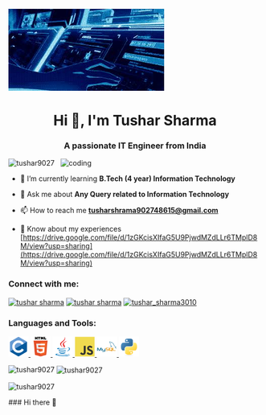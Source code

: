 ![logo](https://github.com/Tushar9027/Tushar9027/blob/main/images%20gif.jpeg)
<h1 align="center">Hi 👋, I'm Tushar Sharma</h1>
<h3 align="center">A passionate IT Engineer from India</h3>
<img align="right" alt="coding" width="400" src="https://cdn.vox-cdn.com/thumbor/0AnrHamN46EqpzPyunj8SMSjYD8=/0x0:480x270/1400x933/filters:focal(202x97:278x173):no_upscale()/cdn.vox-cdn.com/uploads/chorus_image/image/72170232/lofiboygif.6.gif">
<p align="left"> <img src="https://komarev.com/ghpvc/?username=tushar9027&label=Profile%20views&color=0e75b6&style=flat" alt="tushar9027" /> </p>

- 🌱 I’m currently learning **B.Tech (4 year) Information Technology**

- 💬 Ask me about **Any Query related to Information Technology**

- 📫 How to reach me **tusharshrama902748615@gmail.com**

- 📄 Know about my experiences [https://drive.google.com/file/d/1zGKcisXIfaG5U9PjwdMZdLLr6TMplD8M/view?usp=sharing](https://drive.google.com/file/d/1zGKcisXIfaG5U9PjwdMZdLLr6TMplD8M/view?usp=sharing)

<h3 align="left">Connect with me:</h3>
<p align="left">
<a href="https://linkedin.com/in/tushar sharma" target="blank"><img align="center" src="https://raw.githubusercontent.com/rahuldkjain/github-profile-readme-generator/master/src/images/icons/Social/linked-in-alt.svg" alt="tushar sharma" height="30" width="40" /></a>
<a href="https://fb.com/tushar sharma" target="blank"><img align="center" src="https://raw.githubusercontent.com/rahuldkjain/github-profile-readme-generator/master/src/images/icons/Social/facebook.svg" alt="tushar sharma" height="30" width="40" /></a>
<a href="https://instagram.com/tushar_sharma3010" target="blank"><img align="center" src="https://raw.githubusercontent.com/rahuldkjain/github-profile-readme-generator/master/src/images/icons/Social/instagram.svg" alt="tushar_sharma3010" height="30" width="40" /></a>
</p>

<h3 align="left">Languages and Tools:</h3>
<p align="left"> <a href="https://www.cprogramming.com/" target="_blank" rel="noreferrer"> <img src="https://raw.githubusercontent.com/devicons/devicon/master/icons/c/c-original.svg" alt="c" width="40" height="40"/> </a> <a href="https://www.w3.org/html/" target="_blank" rel="noreferrer"> <img src="https://raw.githubusercontent.com/devicons/devicon/master/icons/html5/html5-original-wordmark.svg" alt="html5" width="40" height="40"/> </a> <a href="https://www.java.com" target="_blank" rel="noreferrer"> <img src="https://raw.githubusercontent.com/devicons/devicon/master/icons/java/java-original.svg" alt="java" width="40" height="40"/> </a> <a href="https://developer.mozilla.org/en-US/docs/Web/JavaScript" target="_blank" rel="noreferrer"> <img src="https://raw.githubusercontent.com/devicons/devicon/master/icons/javascript/javascript-original.svg" alt="javascript" width="40" height="40"/> </a> <a href="https://www.mysql.com/" target="_blank" rel="noreferrer"> <img src="https://raw.githubusercontent.com/devicons/devicon/master/icons/mysql/mysql-original-wordmark.svg" alt="mysql" width="40" height="40"/> </a> <a href="https://www.python.org" target="_blank" rel="noreferrer"> <img src="https://raw.githubusercontent.com/devicons/devicon/master/icons/python/python-original.svg" alt="python" width="40" height="40"/> </a> </p>

<p><img align="left" src="https://github-readme-stats.vercel.app/api/top-langs?username=tushar9027&show_icons=true&locale=en&layout=compact" alt="tushar9027" /></p>

<p>&nbsp;<img align="center" src="https://github-readme-stats.vercel.app/api?username=tushar9027&show_icons=true&locale=en" alt="tushar9027" /></p>

<p><img align="center" src="https://github-readme-streak-stats.herokuapp.com/?user=tushar9027&" alt="tushar9027" /></p>
### Hi there 👋

<!--
**Tushar9027/Tushar9027** is a ✨ _special_ ✨ repository because its `README.md` (this file) appears on your GitHub profile.

Here are some ideas to get you started:

- 🔭 I’m currently working on ...
- 🌱 I’m currently learning ...
- 👯 I’m looking to collaborate on ...
- 🤔 I’m looking for help with ...
- 💬 Ask me about ...
- 📫 How to reach me: ...
- 😄 Pronouns: ...
- ⚡ Fun fact: ...
-->
